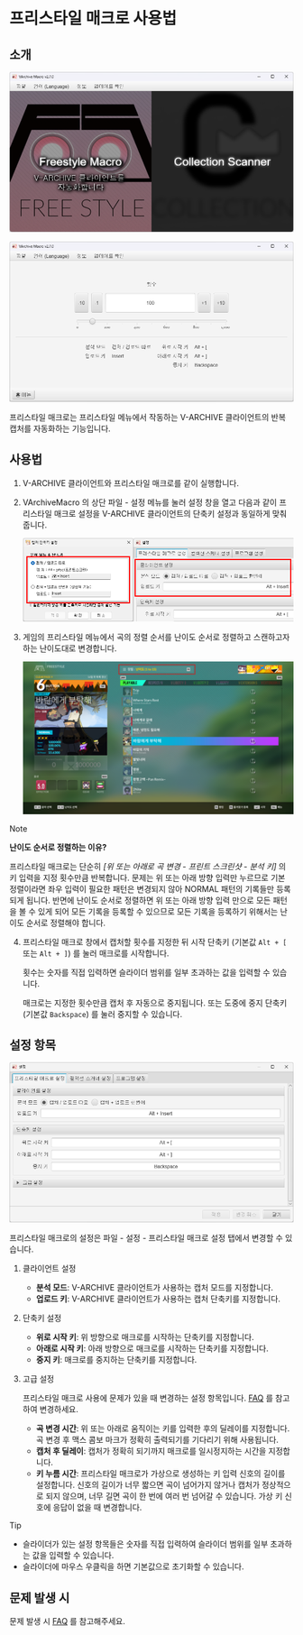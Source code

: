 # 프리스타일 매크로 사용법

## 소개

![Home Macro](img/home_macro.png)

![Macro](img/macro.png)

프리스타일 매크로는 프리스타일 메뉴에서 작동하는 V-ARCHIVE 클라이언트의 반복 캡처를 자동화하는 기능입니다.

## 사용법

1. V-ARCHIVE 클라이언트와 프리스타일 매크로를 같이 실행합니다.

1. VArchiveMacro 의 상단 파일 - 설정 메뉴를 눌러 설정 창을 열고 다음과 같이 프리스타일 매크로 설정을 V-ARCHIVE 클라이언트의 단축키 설정과 동일하게 맞춰줍니다.

   ![Macro - Client Settings](img/macro_client_settings.png)

1. 게임의 프리스타일 메뉴에서 곡의 정렬 순서를 난이도 순서로 정렬하고 스캔하고자하는 난이도대로 변경합니다.

   ![Macro - Freestyle](img/macro_freestyle.png)

> [!NOTE]
>
> **난이도 순서로 정렬하는 이유?**
>
> 프리스타일 매크로는 단순히 _\[위 또는 아래로 곡 변경 - 프린트 스크린샷 - 분석 키\]_ 의 키 입력을 지정 횟수만큼 반복합니다. 문제는 위 또는 아래 방향 입력만 누르므로 기본 정렬이라면 좌우 입력이 필요한 패턴은 변경되지 않아 NORMAL 패턴의 기록들만 등록되게 됩니다. 반면에 난이도 순서로 정렬하면 위 또는 아래 방향 입력 만으로 모든 패턴을 볼 수 있게 되어 모든 기록을 등록할 수 있으므로 모든 기록을 등록하기 위해서는 난이도 순서로 정렬해야 합니다.

4. 프리스타일 매크로 창에서 캡처할 횟수를 지정한 뒤 시작 단축키 (기본값 `Alt + [` 또는 `Alt + ]`) 를 눌러 매크로를 시작합니다.

   횟수는 숫자를 직접 입력하면 슬라이더 범위를 일부 초과하는 값을 입력할 수 있습니다.

   매크로는 지정한 횟수만큼 캡처 후 자동으로 중지됩니다. 또는 도중에 중지 단축키 (기본값 `Backspace`) 를 눌러 중지할 수 있습니다.

## 설정 항목

![Settings - Macro](img/settings_macro.png)

프리스타일 매크로의 설정은 파일 - 설정 - 프리스타일 매크로 설정 탭에서 변경할 수 있습니다.

1. 클라이언트 설정

   - **분석 모드**: V-ARCHIVE 클라이언트가 사용하는 캡처 모드를 지정합니다.
   - **업로드 키**: V-ARCHIVE 클라이언트가 사용하는 캡처 단축키를 지정합니다.

1. 단축키 설정

   - **위로 시작 키**: 위 방향으로 매크로를 시작하는 단축키를 지정합니다.
   - **아래로 시작 키**: 아래 방향으로 매크로를 시작하는 단축키를 지정합니다.
   - **중지 키**: 매크로를 중지하는 단축키를 지정합니다.

1. 고급 설정

   프리스타일 매크로 사용에 문제가 있을 때 변경하는 설정 항목입니다. [FAQ](freestyle_macro_faq.md) 를 참고하여 변경하세요.

   - **곡 변경 시간**: 위 또는 아래로 움직이는 키를 입력한 후의 딜레이를 지정합니다. 곡 변경 후 맥스 콤보 마크가 정확히 출력되기를 기다리기 위해 사용됩니다.
   - **캡처 후 딜레이**: 캡처가 정확히 되기까지 매크로를 일시정지하는 시간을 지정합니다.
   - **키 누름 시간**: 프리스타일 매크로가 가상으로 생성하는 키 입력 신호의 길이를 설정합니다. 신호의 길이가 너무 짧으면 곡이 넘어가지 않거나 캡처가 정상적으로 되지 않으며, 너무 길면 곡이 한 번에 여러 번 넘어갈 수 있습니다. 가상 키 신호에 응답이 없을 때 변경합니다.

> [!TIP]
>
> - 슬라이더가 있는 설정 항목들은 숫자를 직접 입력하여 슬라이더 범위를 일부 초과하는 값을 입력할 수 있습니다.
> - 슬라이더에 마우스 우클릭을 하면 기본값으로 초기화할 수 있습니다.

## 문제 발생 시

문제 발생 시 [FAQ](freestyle_macro_faq.md) 를 참고해주세요.
